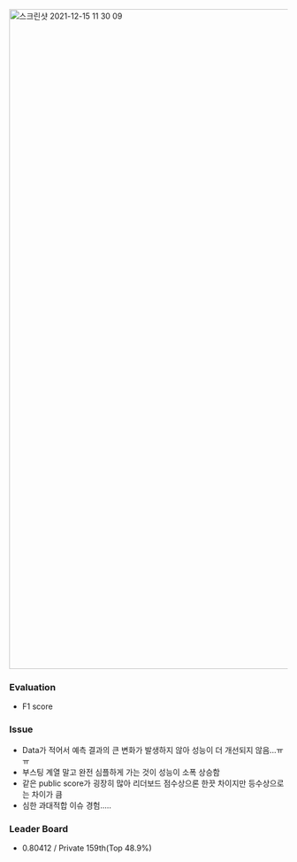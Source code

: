 <img width="1193" alt="스크린샷 2021-12-15 11 30 09" src="https://user-images.githubusercontent.com/49870977/146112088-cede841e-ed6a-48e9-a917-a9be23ea9bec.png">

### Evaluation
- F1 score

### Issue
- Data가 적어서 예측 결과의 큰 변화가 발생하지 않아 성능이 더 개선되지 않음...ㅠㅠ
- 부스팅 계열 말고 완전 심플하게 가는 것이 성능이 소폭 상승함
- 같은 public score가 굉장히 많아 리더보드 점수상으론 한끗 차이지만 등수상으로는 차이가 큼
- 심한 과대적합 이슈 경험.....

### Leader Board
- 0.80412 / Private 159th(Top 48.9%)
